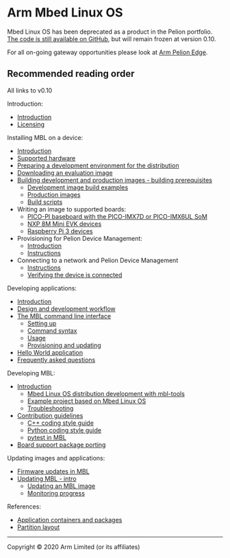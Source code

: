 # Arm Mbed Linux OS

Mbed Linux OS has been deprecated as a product in the Pelion portfolio. [The code is still available on GitHub](https://github.com/ARMmbed/meta-mbl), but will remain frozen at version 0.10.

For all on-going gateway opportunities please look at [Arm Pelion Edge](https://www.arm.com/products/iot/pelion-iot-platform/device-management/edge).

## Recommended reading order

All links to v0.10

Introduction:

- [Introduction](https://github.com/ARMmbed/mbl-docs/blob/v0.10/Docs/introduction/introduction.md)
- [Licensing](https://github.com/ARMmbed/mbl-docs/blob/v0.10/Docs/introduction/licensing.md)

Installing MBL on a device:

- [Introduction](https://github.com/ARMmbed/mbl-docs/blob/v0.10/Docs/install_mbl_on_device/introduction_mbl_on_device.md)
- [Supported hardware](https://github.com/ARMmbed/mbl-docs/blob/v0.10/Docs/install_mbl_on_device/Reqs_and_env/Hardware.md)
- [Preparing a development environment for the distribution](https://github.com/ARMmbed/mbl-docs/blob/v0.10/Docs/install_mbl_on_device/Reqs_and_env/dev_env_for_distribution.md)
- [Downloading an evaluation image](https://github.com/ARMmbed/mbl-docs/blob/v0.10/Docs/install_mbl_on_device/building_images/1_eval.md)
- [Building development and production images - building prerequisites](https://github.com/ARMmbed/mbl-docs/blob/v0.10/Docs/install_mbl_on_device/building_images/intro.md)
    - [Development image build examples](https://github.com/ARMmbed/mbl-docs/blob/v0.10/Docs/install_mbl_on_device/building_images/development_image.md)
    - [Production images](https://github.com/ARMmbed/mbl-docs/blob/v0.10/Docs/install_mbl_on_device/building_images/3_prod.md)
    - [Build scripts](https://github.com/ARMmbed/mbl-docs/blob/v0.10/Docs/install_mbl_on_device/building_images/build_scripts.md)
- Writing an image to supported boards:
    - [PICO-PI baseboard with the PICO-IMX7D or PICO-IMX6UL SoM](https://github.com/ARMmbed/mbl-docs/blob/v0.10/Docs/install_mbl_on_device/writing/pico.md)
    - [NXP 8M Mini EVK devices](https://github.com/ARMmbed/mbl-docs/blob/v0.10/Docs/install_mbl_on_device/writing/nxp_evk.md)
    - [Raspberry Pi 3 devices](https://github.com/ARMmbed/mbl-docs/blob/v0.10/Docs/install_mbl_on_device/writing/rpi3.md)
- Provisioning for Pelion Device Management:
    - [Introduction](https://github.com/ARMmbed/mbl-docs/blob/v0.10/Docs/install_mbl_on_device/provision/provision_intro.md)
    - [Instructions](https://github.com/ARMmbed/mbl-docs/blob/v0.10/Docs/install_mbl_on_device/provision/provisioning_instructions.md)
- Connecting to a network and Pelion Device Management
    - [Instructions](https://github.com/ARMmbed/mbl-docs/blob/v0.10/Docs/install_mbl_on_device/connect_network_and_pelion/connect_network.md)
    - [Verifying the device is connected](https://github.com/ARMmbed/mbl-docs/blob/v0.10/Docs/install_mbl_on_device/connect_network_and_pelion/verify_device_connected.md)

Developing applications:

- [Introduction](https://github.com/ARMmbed/mbl-docs/blob/v0.10/Docs/develop_applications/develop_applications_intro.md)
- [Design and development workflow](https://github.com/ARMmbed/mbl-docs/blob/v0.10/Docs/develop_applications/develop_applications_workflow.md)
- [The MBL command line interface](https://github.com/ARMmbed/mbl-docs/blob/v0.10/Docs/develop_applications/mbl_cli/mbl_cli.md)
    - [Setting up](https://github.com/ARMmbed/mbl-docs/blob/v0.10/Docs/develop_applications/mbl_cli/setting_up.md)
    - [Command syntax](https://github.com/ARMmbed/mbl-docs/blob/v0.10/Docs/develop_applications/mbl_cli/command_syntax.md)
    - [Usage](https://github.com/ARMmbed/mbl-docs/blob/v0.10/Docs/develop_applications/mbl_cli/usage.md)
    - [Provisioning and updating](https://github.com/ARMmbed/mbl-docs/blob/v0.10/Docs/develop_applications/mbl_cli/device_update_provision.md)
- [Hello World application](https://github.com/ARMmbed/mbl-docs/blob/v0.10/Docs/develop_applications/user_app_helloworld.md)
- [Frequently asked questions](https://github.com/ARMmbed/mbl-docs/blob/v0.10/Docs/develop_applications/troubleshooting.md)

Developing MBL:

- [Introduction](https://github.com/ARMmbed/mbl-docs/blob/v0.10/Docs/develop_contribute_mbl/develop_contribute_mbl_intro.md)
    - [Mbed Linux OS distribution development with mbl-tools](https://github.com/ARMmbed/mbl-docs/blob/v0.10/Docs/develop_contribute_mbl/distro_development.md)
    - [Example project based on Mbed Linux OS](https://github.com/ARMmbed/mbl-docs/blob/v0.10/Docs/mbl_based_projects/mbl_based_projects.md)
    - [Troubleshooting](https://github.com/ARMmbed/mbl-docs/blob/v0.10/Docs/develop_contribute_mbl/troubleshooting.md)
- [Contribution guidelines](https://github.com/ARMmbed/mbl-docs/blob/v0.10/Docs/develop_contribute_mbl/contribution/contribution_guidelines.md)
    - [C++ coding style guide](https://github.com/ARMmbed/mbl-docs/blob/v0.10/Docs/develop_contribute_mbl/contribution/coding_style_guide_cpp.md)
    - [Python coding style guide](https://github.com/ARMmbed/mbl-docs/blob/v0.10/Docs/develop_contribute_mbl/contribution/coding_style_guide_python.md)
    - [pytest in MBL](https://github.com/ARMmbed/mbl-docs/blob/v0.10/Docs/develop_contribute_mbl/contribution/coding_style_guide_pytest.md)
- [Board support package porting](https://github.com/ARMmbed/mbl-docs/blob/v0.10/Docs/Porting/bsp-porting-guide.md)

Updating images and applications:

- [Firmware updates in MBL](https://github.com/ARMmbed/mbl-docs/blob/v0.10/Docs/Update/intro_update.md)
- [Updating MBL - intro](https://github.com/ARMmbed/mbl-docs/blob/v0.10/Docs/Update/tutorial_intro.md)
    - [Updating an MBL image](https://github.com/ARMmbed/mbl-docs/blob/v0.10/Docs/Update/updating_mbl.md)
    - [Monitoring progress](https://github.com/ARMmbed/mbl-docs/blob/v0.10/Docs/Update/monitor.md)

References:

- [Application containers and packages](https://github.com/ARMmbed/mbl-docs/blob/v0.10/Docs/refs/containers_packages.md)
- [Partition layout](https://github.com/ARMmbed/mbl-docs/blob/v0.10/Docs/refs/partition_layout.md)

***

Copyright © 2020 Arm Limited (or its affiliates)
